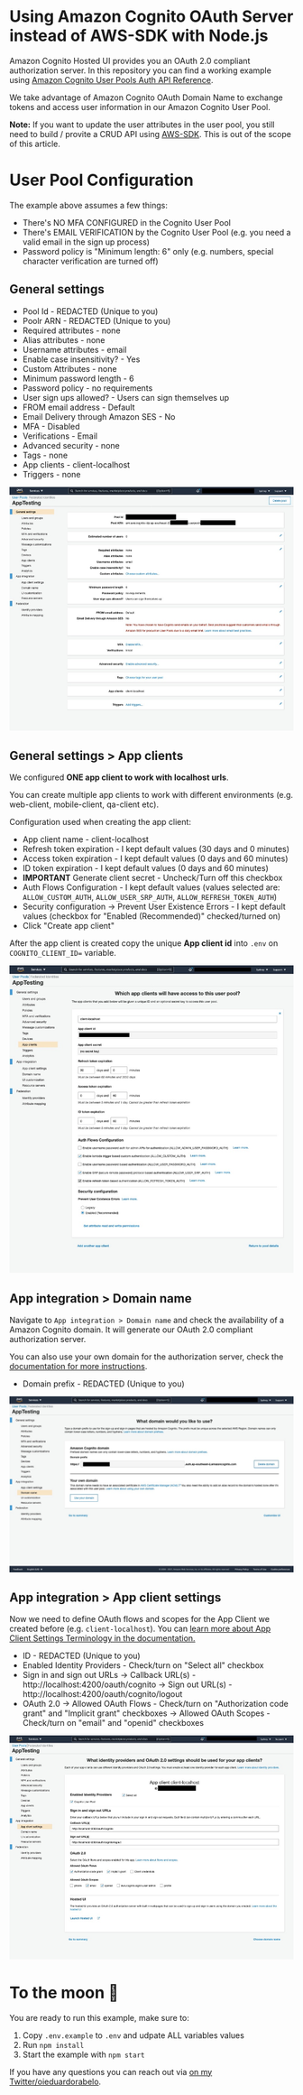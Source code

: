 # Using Amazon Cognito OAuth Server instead of AWS-SDK with Node.js

Amazon Cognito Hosted UI provides you an OAuth 2.0 compliant authorization server. In this repository you can find a working example using [Amazon Cognito User Pools Auth API Reference](https://docs.aws.amazon.com/cognito/latest/developerguide/cognito-userpools-server-contract-reference.html).

We take advantage of Amazon Cognito OAuth Domain Name to exchange tokens and access user information in our Amazon Cognito User Pool.

**Note:** If you want to update the user attributes in the user pool, you still need to build / provite a CRUD API using [AWS-SDK](https://docs.aws.amazon.com/sdk-for-javascript/v3/developer-guide/getting-started-nodejs.html). This is out of the scope of this article.

# User Pool Configuration

The example above assumes a few things:

- There's NO MFA CONFIGURED in the Cognito User Pool
- There's EMAIL VERIFICATION by the Cognito User Pool (e.g. you need a valid email in the sign up process)
- Password policy is "Minimum length: 6" only (e.g. numbers, special character verification are turned off)

## General settings

- Pool Id - REDACTED (Unique to you)
- Poolr ARN - REDACTED (Unique to you)
- Required attributes - none
- Alias attributes - none
- Username attributes - email
- Enable case insensitivity? - Yes
- Custom Attributes - none
- Minimum password length - 6
- Password policy - no requirements
- User sign ups allowed? - Users can sign themselves up
- FROM email address - Default
- Email Delivery through Amazon SES - No
- MFA - Disabled
- Verifications - Email
- Advanced security - none
- Tags - none
- App clients - client-localhost
- Triggers - none

![](./images/00.jpeg)

## General settings > App clients

We configured **ONE app client to work with localhost urls**.

You can create multiple app clients to work with different environments (e.g. web-client, mobile-client, qa-client etc).

Configuration used when creating the app client:

- App client name - client-localhost
- Refresh token expiration - I kept default values (30 days and 0 minutes)
- Access token expiration - I kept default values (0 days and 60 minutes)
- ID token expiration - I kept default values (0 days and 60 minutes)
- **IMPORTANT** Generate client secret - Uncheck/Turn off this checkbox
- Auth Flows Configuration - I kept default values (values selected are: `ALLOW_CUSTOM_AUTH`, `ALLOW_USER_SRP_AUTH`, `ALLOW_REFRESH_TOKEN_AUTH`)
- Security configuration
  -> Prevent User Existence Errors - I kept default values (checkbox for "Enabled (Recommended)" checked/turned on)
- Click "Create app client"

After the app client is created copy the unique **App client id** into `.env` on `COGNITO_CLIENT_ID=` variable.

![](./images/01.jpeg)

## App integration > Domain name

Navigate to `App integration > Domain name` and check the availability of a Amazon Cognito domain. It will generate our OAuth 2.0 compliant authorization server.

You can also use your own domain for the authorization server, check the [documentation for more instructions](https://docs.aws.amazon.com/cognito/latest/developerguide/cognito-user-pools-add-custom-domain.html).

- Domain prefix - REDACTED (Unique to you)

![](./images/02.jpeg)

## App integration > App client settings

Now we need to define OAuth flows and scopes for the App Client we created before (e.g. `client-localhost`). You can [learn more about App Client Settings Terminology in the documentation.](https://docs.aws.amazon.com/cognito/latest/developerguide/cognito-user-pools-app-idp-settings.html#cognito-user-pools-app-idp-settings-about)

- ID - REDACTED (Unique to you)
- Enabled Identity Providers - Check/turn on "Select all" checkbox
- Sign in and sign out URLs
  -> Callback URL(s) - http://localhost:4200/oauth/cognito
  -> Sign out URL(s) - http://localhost:4200/oauth/cognito/logout
- OAuth 2.0
  -> Allowed OAuth Flows - Check/turn on "Authorization code grant" and "Implicit grant" checkboxes
  -> Allowed OAuth Scopes - Check/turn on "email" and "openid" checkboxes

![](./images/03.jpeg)

# To the moon 🚀

You are ready to run this example, make sure to:

1. Copy `.env.example` to `.env` and udpate ALL variables values
2. Run `npm install`
3. Start the example with `npm start`

If you have any questions you can reach out via [on my Twitter/oieduardorabelo](https://twitter.com/oieduardorabelo).
